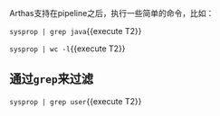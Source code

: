 Arthas支持在pipeline之后，执行一些简单的命令，比如：

`sysprop | grep java`{{execute T2}}

`sysprop | wc -l`{{execute T2}}

## 通过`grep`来过滤

`sysprop | grep user`{{execute T2}}
